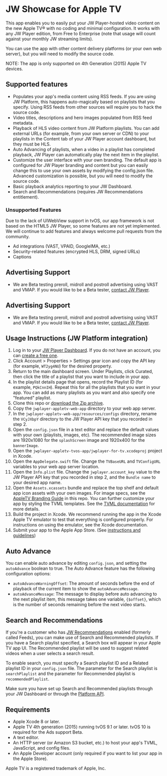 # JW Showcase for Apple TV

This app enables you to easily put your JW Player-hosted video content on the new Apple TV® with no coding and minimal configuration. It works with any JW Player edition, from Free to Enterprise (note that usage will count against your monthly JW streaming limits).

You can use the app with other content delivery platforms (or your own web server), but you will need to modify the source code.

NOTE: The app is only supported on 4th Generation (2015) Apple TV devices.

## Supported features

- Populates your app's media content using RSS feeds. If you are using JW Platform, this happens auto-magically based on playlists that you specify. Using RSS feeds from other sources will require you to hack the source code.
- Video titles, descriptions and hero images populated from RSS feed metadata.
- Playback of HLS video content from JW Platform playlists. You can add external URLs (for example, from your own server or CDN) to your playlists in the Content tab of your JW Player account dashboard, but they must be HLS.
- Auto Advancing of playlists, when a video in a playlist has completed playback, JW Player can automatically play the next item in the playlist.
- Customize the user interface with your own branding. The default app is configured for JW Player branding and content but you can easily change this to use your own assets by modifying the config.json file. Advanced customization is possible, but you will need to modify the source code.
- Basic playback analytics reporting to your JW Dashboard.
- Search and Recommendations (requires JW Recommendations entitlement).

### Unsupported Features

Due to the lack of UIWebView support in tvOS, our app framework is not based on the HTML5 JW Player, so some features are not yet implemented. We will continue to add features and always welcome pull requests from the community.

- Ad integrations (VAST, VPAID, GoogleIMA, etc.)
- Security-related features (encrypted HLS, DRM, signed URLs)
- Captions

## Advertising Support

- We are Beta testing preroll, midroll and postroll advertising using VAST and VMAP. If you would like to be a Beta tester, [contact JW Player](https://www.jwplayer.com/contact-us/).

## Advertising Support

- We are Beta testing preroll, midroll and postroll advertising using VAST and VMAP. If you would like to be a Beta tester, [contact JW Player](https://www.jwplayer.com/contact-us/).

## Usage Instructions (JW Platform integration)

1. Log in to your [JW Player Dashboard](https://dashboard.jwplayer.com). If you do not have an account, you can [create a free one](http://www.jwplayer.com).
1. Click Account > Properties > Settings gear icon and copy the API key (for example, `WT2yg4NU`) for the desired property.
1. Return to the main dashboard screen. Under Playlists, click Curated, then click the title of a playlist that you want to include in your app.
1. In the playlist details page that opens, record the Playlist ID (for example, `PQkCnnIH`). Repeat this for all the playlists that you want in your app. You can add as many playlists as you want and also specify one "featured" playlist.
1. Clone this repo or [download the Zip  archive](https://github.com/jwplayer/appletv/archive/master.zip).
1. Copy the `jwplayer-appletv-web-app` directory to your web app server.
1. In the `jwplayer-appletv-web-app/resources/configs` directory, rename the `VCyJXbpY` directory to the JW Player API key that you recorded in step 2.
1. Open the `config.json` file in a text editor and replace the default values with your own (playlists, images, etc). The recommended image sizes are 1920x1080 for the `splashScreen` image and 1920x400 for the `bannerImage`.
1. Open the `jwplayer-appletv-tvos-app/jwplayer-for-tv.xcodeproj` project in Xcode.
1. Open the `AppDelegate.swift` file. Change the `TVBaseURL` and `TVConfigURL` variables to your web app server location.
1. Open the `Info.plist` file. Change the `jwplayer.account_key` value to the JW Player API key that you recorded in step 2, and the `Bundle name` to your desired app name.
2. Open the `Assets.xcassets` bundle and replace the top shelf and default app icon assets with your own images. For image specs, see the [AppleTV Branding Guide](jwplayer-appletv-app-branding.pdf) in this repo. You can further customize your app by styling the TVML templates. See the [TVML documentation](https://developer.apple.com/library/tvos/documentation/LanguagesUtilities/Conceptual/ATV_Template_Guide/index.html) for more details.
1. Build the project in Xcode. We recommend running the app in the Xcode Apple TV emulator to test that everything is configured properly. For instructions on using the emulator, see the Xcode documentation.
1. Submit your app to the Apple App Store. (See [instructions and guidelines](https://developer.apple.com/tvos/submit/))

## Auto Advance

You can enable auto advance by editing `config.json`, and setting the `autoAdvance` boolean to true.
The Auto Advance feature has the following configuration options:

* `autoAdvanceWarningOffset`: The amount of seconds before the end of playback of the current item to show the `autoAdvanceMessage`.
* `autoAdvanceMessage`: The message to display before auto advancing to the next playlist item, this message takes one variable, `{$offset}`, which is the number of seconds remaining before the next video starts.

## Search and Recommendations

If you're a customer who has [JW Recommendations](https://support.jwplayer.com/customer/portal/articles/2191721-jw-recommendations) enabled (formerly called Feeds), you can make use of Search and Recommended playlists. If you have a Search playlist specified, a Search box will appear in your Apple TV app UI. The Recommended playlist will be used to suggest related videos when a user selects a search result.

To enable search, you must specify a Search playlist ID and a Related playlist ID in your `config.json` file. The parameter for the Search playlist is `searchPlaylist` and the parameter for Recommended playlist is `recommendedPlaylist`.

Make sure you have set up Search and Recommended playlists through your JW Dashboard or through the [Platform API](https://developer.jwplayer.com/jw-platform/reference/v1/methods/channels/create.html).

## Requirements

- Apple Xcode 8 or later.
- Apple TV 4th generation (2015) running tvOS 9.1 or later. tvOS 10 is required for the Ads support Beta.
- A text editor.
- An HTTP server (or Amazon S3 bucket, etc.) to host your app's TVML, JavaScript, and config files.
- An Apple Developer account (only required if you want to list your app in the Apple Store).

Apple TV is a registered trademark of Apple, Inc.
